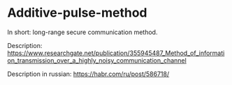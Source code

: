 # Additive-pulse-method
In short: long-range secure communication method. 

Description: https://www.researchgate.net/publication/355945487_Method_of_information_transmission_over_a_highly_noisy_communication_channel

Description in russian: https://habr.com/ru/post/586718/
